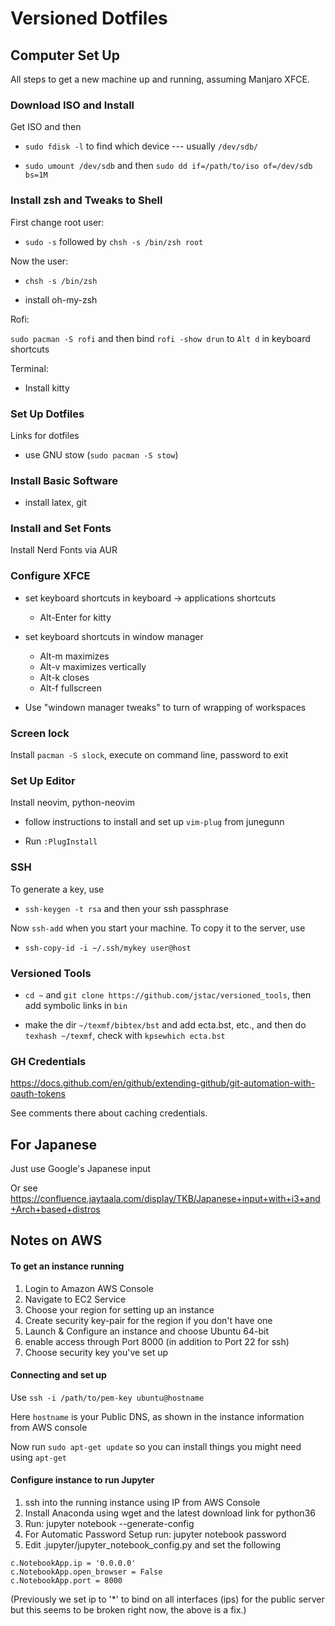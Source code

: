 # Versioned Dotfiles


## Computer Set Up

All steps to get a new machine up and running, assuming Manjaro XFCE.


### Download ISO and Install

Get ISO and then

* `sudo fdisk -l` to find which device --- usually `/dev/sdb/`

* `sudo umount /dev/sdb` and then `sudo dd if=/path/to/iso of=/dev/sdb bs=1M`


### Install zsh and Tweaks to Shell

First change root user:

* `sudo -s` followed by `chsh -s /bin/zsh root`

Now the user:

* `chsh -s /bin/zsh` 

* install oh-my-zsh 

Rofi:

`sudo pacman -S rofi` and then bind `rofi -show drun` to `Alt d` in keyboard shortcuts

Terminal:

* Install kitty

### Set Up Dotfiles

Links for dotfiles

* use GNU stow (`sudo pacman -S stow`)

### Install Basic Software

* install latex, git

### Install and Set Fonts

Install Nerd Fonts via AUR

### Configure XFCE

* set keyboard shortcuts in keyboard -> applications shortcuts

  - Alt-Enter for kitty

* set keyboard shortcuts in window manager

  - Alt-m maximizes
  - Alt-v maximizes vertically
  - Alt-k closes
  - Alt-f fullscreen

* Use "windown manager tweaks" to turn of wrapping of workspaces

### Screen lock

Install `pacman -S slock`, execute on command line, password to exit


### Set Up Editor

Install neovim, python-neovim

* follow instructions to install and set up `vim-plug` from junegunn

* Run `:PlugInstall` 



### SSH

To generate a key, use

* `ssh-keygen -t rsa` and then your ssh passphrase

Now `ssh-add` when you start your machine.  To copy it to the server, use

* `ssh-copy-id -i ~/.ssh/mykey user@host`


### Versioned Tools

* `cd ~` and `git clone https://github.com/jstac/versioned_tools`, then add symbolic links in `bin`

* make the dir `~/texmf/bibtex/bst` and add ecta.bst, etc., and then do `texhash ~/texmf`, check with `kpsewhich ecta.bst`

### GH Credentials

https://docs.github.com/en/github/extending-github/git-automation-with-oauth-tokens

See comments there about caching credentials.

## For Japanese

Just use Google's Japanese input

Or see https://confluence.jaytaala.com/display/TKB/Japanese+input+with+i3+and+Arch+based+distros


## Notes on AWS


#### To get an instance running

1. Login to Amazon AWS Console 
2. Navigate to EC2 Service
3. Choose your region for setting up an instance
6. Create security key-pair for the region if you don't have one
4. Launch & Configure an instance and choose Ubuntu 64-bit
5. enable access through Port 8000 (in addition to Port 22 for ssh)
6. Choose security key you've set up

#### Connecting and set up 

Use `ssh -i /path/to/pem-key ubuntu@hostname`

Here `hostname` is your Public DNS, as shown in the instance information from AWS console

Now run `sudo apt-get update` so you can install things you might need using `apt-get`


#### Configure instance to run Jupyter

1. ssh into the running instance using IP from AWS Console
2. Install Anaconda using wget and the latest download link for python36
3. Run: jupyter notebook --generate-config
4. For Automatic Password Setup run: jupyter notebook password
5. Edit .jupyter/jupyter_notebook_config.py and set the following

```
c.NotebookApp.ip = '0.0.0.0'
c.NotebookApp.open_browser = False
c.NotebookApp.port = 8000 
```

(Previously we set ip to '*' to bind on all interfaces (ips) for the public server but this seems to be broken right now, the above is a fix.)

